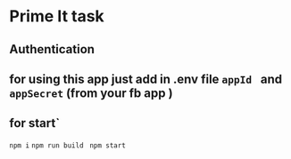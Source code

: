 # Prime It task 
## Authentication

## for using this app just add in .env file `appId ` and  `appSecret` (from your fb app )

## for start`

` npm i `
` npm run build `
` npm start`


